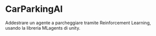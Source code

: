 # CarParkingAI
Addestrare un agente a parcheggiare tramite Reinforcement Learning, usando la libreria MLagents di unity.

